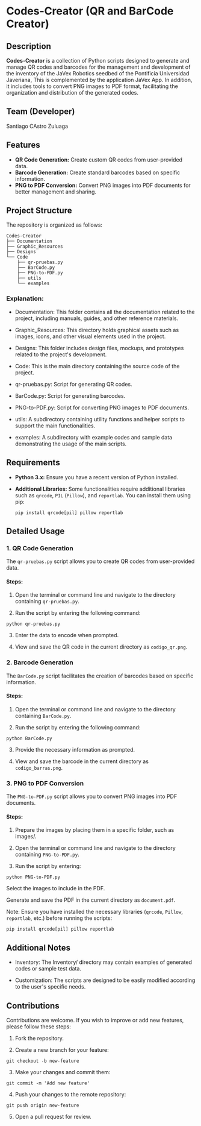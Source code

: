 # Codes-Creator (QR and BarCode Creator)

## Description
**Codes-Creator** is a collection of Python scripts designed to generate and manage QR codes and barcodes for the management and development of the inventory of the JaVex Robotics seedbed of the Pontificia Universidad Javeriana, This is complemented by the application JaVex App. In addition, it includes tools to convert PNG images to PDF format, facilitating the organization and distribution of the generated codes.

## Team (Developer)
Santiago CAstro Zuluaga

## Features
- **QR Code Generation:** Create custom QR codes from user-provided data.
- **Barcode Generation:** Create standard barcodes based on specific information.
- **PNG to PDF Conversion:** Convert PNG images into PDF documents for better management and sharing.

## Project Structure
The repository is organized as follows:

```
Codes-Creator
├── Documentation
├── Graphic_Resources
├── Designs
└── Code
    ├── qr-pruebas.py
    ├── BarCode.py
    ├── PNG-to-PDF.py
    ├── utils
    └── examples
```

### Explanation:

- Documentation: This folder contains all the documentation related to the project, including manuals, guides, and other reference materials.​

- Graphic_Resources: This directory holds graphical assets such as images, icons, and other visual elements used in the project.​

- Designs: This folder includes design files, mockups, and prototypes related to the project's development.​

- Code: This is the main directory containing the source code of the project.​

- qr-pruebas.py: Script for generating QR codes.​

- BarCode.py: Script for generating barcodes.​

- PNG-to-PDF.py: Script for converting PNG images to PDF documents.​

- utils: A subdirectory containing utility functions and helper scripts to support the main functionalities.​

- examples: A subdirectory with example codes and sample data demonstrating the usage of the main scripts.


## Requirements
- **Python 3.x:** Ensure you have a recent version of Python installed.
- **Additional Libraries:** Some functionalities require additional libraries such as `qrcode`, `PIL` (```Pillow```), and `reportlab`. You can install them using pip:

  ```
  pip install qrcode[pil] pillow reportlab
  ```
  
## Detailed Usage
### 1. QR Code Generation
The ```qr-pruebas.py``` script allows you to create QR codes from user-provided data.

#### Steps:
1) Open the terminal or command line and navigate to the directory containing ```qr-pruebas.py```.

2) Run the script by entering the following command:

  ```
  python qr-pruebas.py
  ```

3) Enter the data to encode when prompted.

4) View and save the QR code in the current directory as ```codigo_qr.png```.

### 2. Barcode Generation
The ```BarCode.py``` script facilitates the creation of barcodes based on specific information.

#### Steps:
1) Open the terminal or command line and navigate to the directory containing ```BarCode.py```.

2) Run the script by entering the following command:

```
python BarCode.py
```

3) Provide the necessary information as prompted.

4) View and save the barcode in the current directory as ```codigo_barras.png```.

### 3. PNG to PDF Conversion
The ```PNG-to-PDF.py``` script allows you to convert PNG images into PDF documents.

#### Steps:
1) Prepare the images by placing them in a specific folder, such as images/.

2) Open the terminal or command line and navigate to the directory containing ```PNG-to-PDF.py```.

3) Run the script by entering:

```
python PNG-to-PDF.py
```

Select the images to include in the PDF.

Generate and save the PDF in the current directory as ```document.pdf```.

Note: Ensure you have installed the necessary libraries (```qrcode```, ```Pillow```, ```reportlab```, etc.) before running the scripts:

```
pip install qrcode[pil] pillow reportlab
```

## Additional Notes
- Inventory: The Inventory/ directory may contain examples of generated codes or sample test data.

- Customization: The scripts are designed to be easily modified according to the user's specific needs.

## Contributions
Contributions are welcome. If you wish to improve or add new features, please follow these steps:

1) Fork the repository.

2) Create a new branch for your feature:

```
git checkout -b new-feature
```

3) Make your changes and commit them:

```
git commit -m 'Add new feature'
```

4) Push your changes to the remote repository:

```
git push origin new-feature
```

5) Open a pull request for review.
